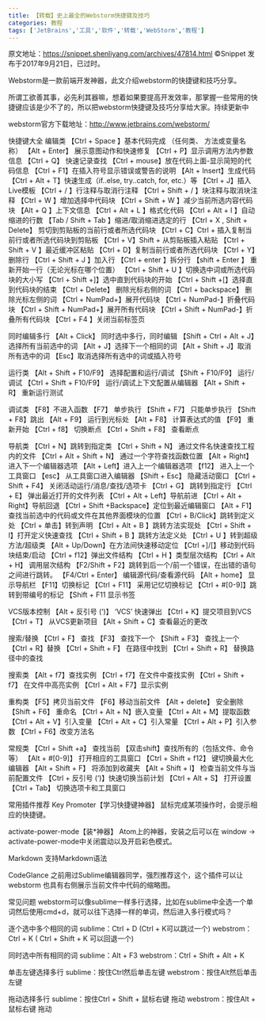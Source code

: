 ```yaml
---
title: 【转载】史上最全的Webstorm快捷键及技巧
categories: 教程
tags: ['JetBrains','工具','软件','转载','WebStorm','教程']
---
```


原文地址：https://snippet.shenliyang.com/archives/47814.html
©Snippet 发布于2017年9月21日，已过时。

Webstorm是一款前端开发神器，此文介绍webstorm的快捷键和技巧分享。

所谓工欲善其事，必先利其器嘛，想着如果要提高开发效率，那掌握一些常用的快捷键应该是少不了的，所以把webstorm快捷键及技巧分享给大家。持续更新中

webstorm官方下载地址：http://www.jetbrains.com/webstorm/

快捷键大全
编辑类
【Ctrl + Space 】基本代码完成 （任何类、 方法或变量名称）
【Alt + Enter】 展示意图动作和快速修复
【Ctrl + P】显示调用方法内参数信息
【Ctrl + Q】 快速记录查找
【Ctrl + mouse】放在代码上面-显示简短的代码信息
【Ctrl + F1】在插入符号显示错误或警告的说明
【Alt + Insert】生成代码
【Ctrl + Alt + T】快速生成（if..else, try..catch, for, etc.）等
【Ctrl + J】插入Live模板
【Ctrl + / 】行注释与取消行注释
【Ctrl + Shift + / 】块注释与取消块注释
【Ctrl + W 】增加选择中代码块
【Ctrl + Shift + W 】减少当前所选内容代码块
【Alt + Q 】上下文信息
【Ctrl + Alt + L 】格式化代码
【Ctrl + Alt + I 】自动缩进的行数
【Tab / Shift + Tab 】缩进/取消缩进选定的行
【Ctrl + X , Shift + Delete】 剪切到剪贴板的当前行或者所选代码块
【Ctrl + C】Ctrl + 插入复制当前行或者所选代码块到剪贴板
【Ctrl + V】Shift + 从剪贴板插入粘贴
【Ctrl + Shift + V 】最近缓冲区粘贴
【Ctrl + D】复制当前行或者所选代码块
【Ctrl + Y】删除行
【Ctrl + Shift + J 】加入行
【Ctrl + enter 】拆分行
【shift + Enter 】 重新开始一行（无论光标在哪个位置）
【Ctrl + Shift + U 】切换选中词或所选代码块的大小写
【Ctrl + Shift +]】选中直到代码块的开始
【Ctrl + Shift +[】选择直到代码块的结束
【Ctrl + Delete】 删除光标右侧的词
【Ctrl + backspace】 删除光标左侧的词
【Ctrl + NumPad+】展开代码块
【Ctrl + NumPad-】折叠代码块
【Ctrl + Shift + NumPad+】展开所有代码块
【Ctrl + Shift + NumPad-】折叠所有代码块
【Ctrl + F4 】关闭当前标签页

同时编辑多行
【Alt + Click】 同时选中多行，同时编辑
【Shift + Ctrl + Alt + J】选择所有当前选中的词
【Alt + J】选择下一个相同的词
【Alt + Shift + J】取消所有选中的词
【Esc】取消选择所有选中的词或插入符号

运行类
【Alt + Shift + F10/F9】 选择配置和运行/调试
【Shift + F10/F9】 运行/调试
【Ctrl + Shift + F10/F9】 运行/调试上下文配置从编辑器
【Alt + Shift + R】 重新运行测试

调试类
【F8】不进入函数
【F7】 单步执行
【Shift + F7】 只能单步执行
【Shift + F8】跳出
【Alt + F9】 运行到光标处
【Alt + F8】 计算表达式的值
【F9】 重新开始
【Ctrl + f8】 切换断点
【Ctrl + Shift + F8】 查看断点

导航类
【Ctrl + N】跳转到指定类
【Ctrl + Shift + N】 通过文件名快速查找工程内的文件
【Ctrl + Alt + Shift + N】 通过一个字符查找函数位置
【Alt + Right】进入下一个编辑器选项
【Alt + Left】进入上一个编辑器选项
【f12】 进入上一个工具窗口
【esc】 从工具窗口进入编辑器
【Shift + Esc】 隐藏活动窗口
【Ctrl + Shift + F4】 关闭活动运行/消息/查找/选项卡
【Ctrl + G】 跳转到指定行
【Ctrl + E】 弹出最近打开的文件列表
【Ctrl + Alt + Left】导航前进
【Ctrl + Alt + Right】导航回退
【Ctrl + Shift +Backspace】定位到最近编辑窗口
【Alt + F1】查找当前选中的代码或文件在其他界面模块的位置
【Ctrl + B/Click】跳转到定义处
【Ctrl + 单击】转到声明
【Ctrl + Alt + B 】跳转方法实现处
【Ctrl + Shift + I】打开定义快速查找
【Ctrl + Shift + B 】跳转方法定义处
【Ctrl + U 】转到超级方法/超级类
【Alt + Up/Down】在方法间快速移动定位
【Ctrl +]/[】移动到代码块结束/启动
【Ctrl + f12】弹出文件结构
【Ctrl + H 】类型层次结构
【Ctrl + Alt + H】 调用层次结构
【F2/Shift + F2】跳转到后一个/前一个错误，在出错的语句之间进行跳转。
【F4/Ctrl + Enter】 编辑源代码/查看源代码
【Alt + home】 显示导航栏
【F11】切换标记
【Ctrl + F11】 采用记忆切换标记
【Ctrl + #[0-9]】跳转到带编号的标记
【Shift + F11 显示书签

VCS版本控制
【Alt + 反引号 (‘)】 ‘VCS’ 快速弹出
【Ctrl + K】提交项目到VCS
【Ctrl + T】 从VCS更新项目
【Alt + Shift + C】查看最近的更改

搜索/替换
【Ctrl + F】 查找
【F3】 查找下一个
【Shift + F3】 查找上一个
【Ctrl + R】替换
【Ctrl + Shift + F】 在路径中找到
【Ctrl + Shift + R】 替换路径中的查找

搜索类
【Alt + f7】查找实例
【Ctrl + f7】在文件中查找实例
【Ctrl + Shift + f7】 在文件中高亮实例
【Ctrl + Alt + F7】显示实例

重构类
【F5】拷贝当前文件
【F6】移动当前文件
【Alt + delete】 安全删除
【Shift + F6】 重命名
【Ctrl + Alt + N】嵌入变量
【Ctrl + Alt + M】提取函数
【Ctrl + Alt + V】引入变量
【Ctrl + Alt + C】引入常量
【Ctrl + Alt + P】引入参数
【Ctrl + F6】改变方法名

常规类
【Ctrl + Shift +a】 查找当前
【双击shift】查找所有的（包括文件、命令等）
【Alt + #[0-9]】 打开相应的工具窗口
【Ctrl + Shift + f12】 键切换最大化编辑器
【Alt + Shift + F】 将添加到收藏夹
【Alt + Shift + I】 检查当前文件与当前配置文件
【Ctrl + 反引号 (‘)】快速切换当前计划
【Ctrl + Alt + S】 打开设置
【Ctrl + Tab】 切换选项卡和工具窗口

常用插件推荐
Key Promoter【学习快捷键神器】
鼠标完成某项操作时，会提示相应的快捷键。

activate-power-mode【装*神器】
Atom上的神器，安装之后可以在 window -> activate-power-mode中关闭震动以及开启彩色模式。

Markdown
支持Markdown语法

CodeGlance
之前用过Sublime编辑器同学，强烈推荐这个，这个插件可以让 webstorm 也具有右侧展示当前文件中代码的缩略图。

常见问题
webstorm可以像sublime一样多行选择，比如在sublime中全选一个单词然后使用cmd+d，就可以往下选择一样的单词，然后进入多行模式吗？

逐个选中多个相同的词
sublime：Ctrl + D (Ctrl + K可以跳过一个)
webstrom：Ctrl + K ( Ctrl + Shift + K 可以回退一个)

同时选中所有相同的词
sublime：Alt + F3
webstrom：Ctrl + Shift + Alt + K

单击左键选择多行
sublime：按住Ctrl然后单击左键
webstrom：按住Alt然后单击左键

拖动选择多行
sublime：按住Ctrl + Shift + 鼠标右键 拖动
webstrom：按住Alt + 鼠标右键 拖动